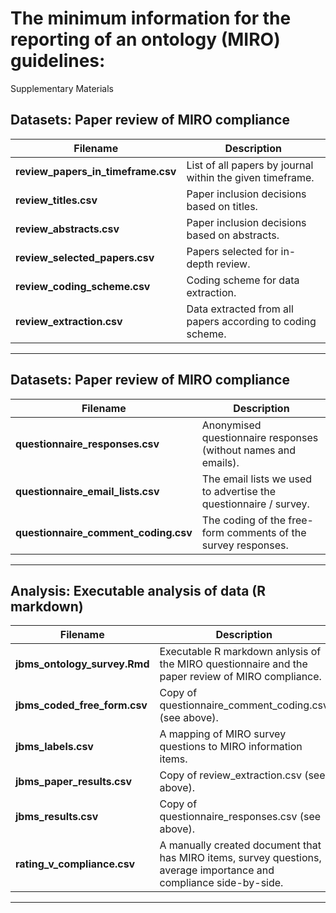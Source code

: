 # The minimum information for the reporting of an ontology (MIRO) guidelines: 
Supplementary Materials

## Datasets: Paper review of MIRO compliance	

| Filename | Description |
|---|---|
| **review_papers_in_timeframe.csv** | List of all papers by journal within the given timeframe. |
| **review_titles.csv** | Paper inclusion decisions based on titles. |
| **review_abstracts.csv** | Paper inclusion decisions based on abstracts. |
| **review_selected_papers.csv** | Papers selected for in-depth review. |
| **review_coding_scheme.csv** | Coding scheme for data extraction. |
| **review_extraction.csv** | Data extracted from all papers according to coding scheme. |
----

## Datasets: Paper review of MIRO compliance	

| Filename | Description |
|---|---|
| **questionnaire_responses.csv** | Anonymised questionnaire responses (without names and emails). |
| **questionnaire_email_lists.csv** | The email lists we used to advertise the questionnaire / survey. |
| **questionnaire_comment_coding.csv** | The coding of the free-form comments of the survey responses. |
----

## Analysis: Executable analysis of data (R markdown)	

| Filename | Description |
|---|---|
| **jbms_ontology_survey.Rmd** | Executable R markdown anlysis of the MIRO questionnaire and the paper review of MIRO compliance. |
| **jbms_coded_free_form.csv** | Copy of questionnaire_comment_coding.csv (see above). |
| **jbms_labels.csv** | A mapping of MIRO survey questions to MIRO information items. |
| **jbms_paper_results.csv** | Copy of review_extraction.csv (see above). |
| **jbms_results.csv** | Copy of questionnaire_responses.csv (see above). |
| **rating_v_compliance.csv** | A manually created document that has MIRO items, survey questions, average importance and compliance side-by-side. |
----
	
	

